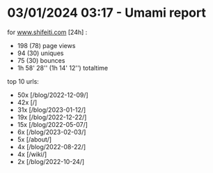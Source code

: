 # 03/01/2024 03:17 - Umami report
for www.shifeiti.com [24h] :

 - 198 (78) page views
 - 94 (30) uniques
 - 75 (30) bounces
 - 1h 58' 28'' (1h 14' 12'') totaltime


top 10 urls:
 - 50x [/blog/2022-12-09/]
 - 42x [/]
 - 31x [/blog/2023-01-12/]
 - 19x [/blog/2022-12-22/]
 - 15x [/blog/2022-05-07/]
 - 6x [/blog/2023-02-03/]
 - 5x [/about/]
 - 4x [/blog/2022-08-22/]
 - 4x [/wiki/]
 - 2x [/blog/2022-10-24/]



